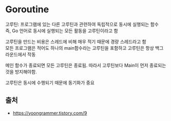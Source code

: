 # Goroutine  
고루틴: 프로그램에 있는 다른 고루틴과 관련하여 독립적으로 동시에 실행되는 함수  
즉, Go 언어로 동시에 실행되는 모든 활동을 고루틴이라고 함  

고루틴을 만드는 비용은 스레드에 비해 매우 적기 때문에 경량 스레드라고 함  
모든 프로그램은 적어도 하나의 main함수라는 고루틴을 포함하고 고루틴은 항상 백그라운드에서 작동  

메인 함수가 종료되면 모든 고루틴은 종료됨. 따라서 고루틴보다 Main이 먼저 종료되는 것을 방지해야함.  

고루틴은 동시에 수행되기 때문에 동기화가 중요  


## 출처  
* https://yoongrammer.tistory.com/9  
